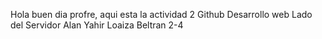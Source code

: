 Hola buen dia profre, aqui esta la actividad 2 Github Desarrollo web Lado del Servidor
Alan Yahir Loaiza Beltran 2-4
